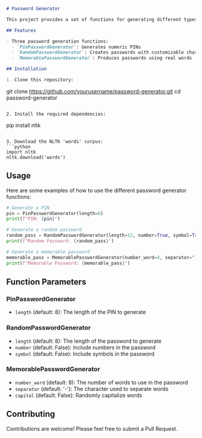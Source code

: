 ```markdown
# Password Generator

This project provides a set of functions for generating different types of passwords.

## Features

- Three password generation functions:
  - `PinPasswordGenerator`: Generates numeric PINs
  - `RandomPasswordGenerator`: Creates passwords with customizable character sets
  - `MemorablePasswordGenerator`: Produces passwords using real words

## Installation

1. Clone this repository:
   ```
   git clone https://github.com/yourusername/password-generator.git
   cd password-generator
   ```

2. Install the required dependencies:
   ```
   pip install nltk
   ```

3. Download the NLTK 'words' corpus:
   ```python
   import nltk
   nltk.download('words')
   ```

## Usage

Here are some examples of how to use the different password generator functions:

```python
# Generate a PIN
pin = PinPasswordGenerator(length=6)
print(f"PIN: {pin}")

# Generate a random password
random_pass = RandomPasswordGenerator(length=12, number=True, symbol=True)
print(f"Random Password: {random_pass}")

# Generate a memorable password
memorable_pass = MemorablePasswordGenerator(number_word=4, separator="-", capital=True)
print(f"Memorable Password: {memorable_pass}")
```

## Function Parameters

### PinPasswordGenerator
- `length` (default: 8): The length of the PIN to generate

### RandomPasswordGenerator
- `length` (default: 8): The length of the password to generate
- `number` (default: False): Include numbers in the password
- `symbol` (default: False): Include symbols in the password

### MemorablePasswordGenerator
- `number_word` (default: 8): The number of words to use in the password
- `separator` (default: '-'): The character used to separate words
- `capital` (default: False): Randomly capitalize words

## Contributing

Contributions are welcome! Please feel free to submit a Pull Request.

